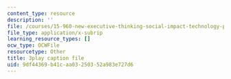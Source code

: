 ```yaml
---
content_type: resource
description: ''
file: /courses/15-960-new-executive-thinking-social-impact-technology-projects-fall-2017-spring-2018/9df44369b41caa03250352a983e727d6_HaySEpWEsdU.srt
file_type: application/x-subrip
learning_resource_types: []
ocw_type: OCWFile
resourcetype: Other
title: 3play caption file
uid: 9df44369-b41c-aa03-2503-52a983e727d6
---
```

